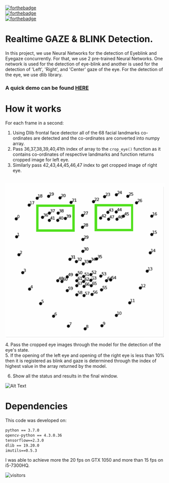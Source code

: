 [![forthebadge](https://forthebadge.com/images/badges/check-it-out.svg)](https://forthebadge.com)<br>
[![forthebadge](https://forthebadge.com/images/badges/built-with-love.svg)](https://forthebadge.com)<br>
[![forthebadge](https://forthebadge.com/images/badges/made-with-python.svg)](https://forthebadge.com)


# Realtime GAZE & BLINK Detection. 
In this project, we use Neural Networks for the detection of Eyeblink and Eyegaze concurrently. For that, we use 2 pre-trained Neural Networks. One network is used for the detection of eye-blink and another is used for the detection of 'Left', 'Right', and 'Center' gaze of the eye. For the detection of the eye, we use dlib library. 

### A quick demo can be found [HERE](https://youtu.be/YG0AjafnwXs)

# How it works
For each frame in a second:
1. Using Dlib frontal face detector all of the 68 facial landmarks co-ordinates are detected and the co-ordinates are converted into numpy array.
2. Pass 36,37,38,39,40,41th index of array to the ```crop_eye()```
function as it contains co-ordinates of respective landmarks and function returns cropped image for left eye.
3. Similarly pass 42,43,44,45,46,47 index to get cropped image of right eye.
<br>
<img src="MEDIA/crop.png">
4. Pass the cropped eye images through the model for the detection of the eye's state. <br>
5. If the opening of the left eye and opening of the right eye is less than 10% then it is registered as blink and gaze is determined through the index of highest value in the array returned by the model.<br>

6. Show all the status and results in the final window.

![Alt Text](MEDIA/FACE.gif)


# Dependencies
This code was developed on: 
```
python == 3.7.0
opencv-python == 4.3.0.36
tensorflow==2.3.0
dlib == 19.20.0
imutils==0.5.3
```
I was able to achieve more the 20 fps on GTX 1050 and more than 15 fps on i5-7300HQ.

![visitors](https://visitor-badge.glitch.me/badge?page_id=page.https://github.com/R4j4n/Eye-Gaze_and_Blink-detection-using-Neural-Network.)

